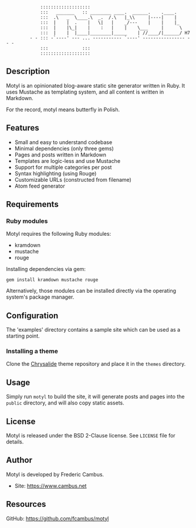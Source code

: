 ```

             :::::::::::::::::::
             :::   _______   :: ________ ____.  ______.    .____.
             :::  .\   _  \____.\  _.  /.\   |_\\     |----|    |
             :::  |    |  .    |   \|   |    _/---    |    |    |_
             :::  |    |\_|    |    :   |    |    \___     |      \
             :::  |    |  |____|________|_____    | //____/|______/ H7
         - - ::: -`----' --- ... ----------- `----' ---------------- -- -
             :::             :::
             :::::::::::::::::::

```

## Description

Motyl is an opinionated blog-aware static site generator written in Ruby.
It uses Mustache as templating system, and all content is written in Markdown.

For the record, motyl means butterfly in Polish.

## Features

- Small and easy to understand codebase
- Minimal dependencies (only three gems)
- Pages and posts written in Markdown
- Templates are logic-less and use Mustache
- Support for multiple categories per post
- Syntax highlighting (using Rouge)
- Customizable URLs (constructed from filename)
- Atom feed generator

## Requirements

### Ruby modules

Motyl requires the following Ruby modules:

- kramdown
- mustache
- rouge

Installing dependencies via gem:

	gem install kramdown mustache rouge

Alternatively, those modules can be installed directly via the operating
system's package manager.

## Configuration

The 'examples' directory contains a sample site which can be used as a
starting point.

### Installing a theme

Clone the [Chrysalide](https://github.com/fcambus/chrysalide) theme repository
and place it in the `themes` directory.

## Usage

Simply run `motyl` to build the site, it will generate posts and pages into
the `public` directory, and will also copy static assets.

## License

Motyl is released under the BSD 2-Clause license. See `LICENSE` file
for details.

## Author

Motyl is developed by Frederic Cambus.

- Site: https://www.cambus.net

## Resources

GitHub: https://github.com/fcambus/motyl
